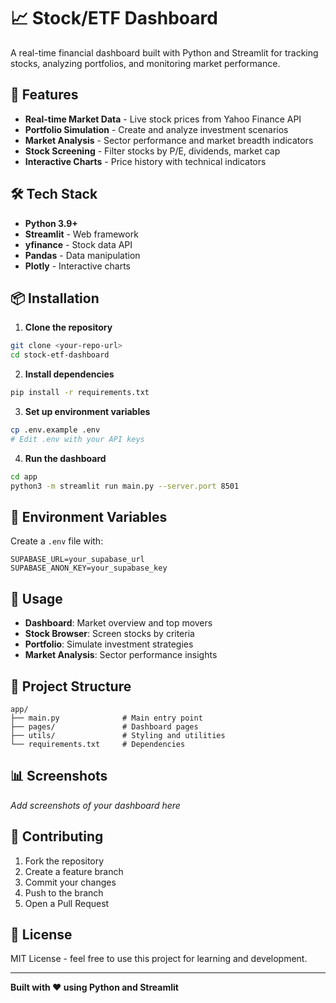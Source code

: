 # 📈 Stock/ETF Dashboard

A real-time financial dashboard built with Python and Streamlit for tracking stocks, analyzing portfolios, and monitoring market performance.

## 🚀 Features

- **Real-time Market Data** - Live stock prices from Yahoo Finance API
- **Portfolio Simulation** - Create and analyze investment scenarios
- **Market Analysis** - Sector performance and market breadth indicators
- **Stock Screening** - Filter stocks by P/E, dividends, market cap
- **Interactive Charts** - Price history with technical indicators

## 🛠️ Tech Stack

- **Python 3.9+**
- **Streamlit** - Web framework
- **yfinance** - Stock data API
- **Pandas** - Data manipulation
- **Plotly** - Interactive charts

## 📦 Installation

1. **Clone the repository**
```bash
git clone <your-repo-url>
cd stock-etf-dashboard
```

2. **Install dependencies**
```bash
pip install -r requirements.txt
```

3. **Set up environment variables**
```bash
cp .env.example .env
# Edit .env with your API keys
```

4. **Run the dashboard**
```bash
cd app
python3 -m streamlit run main.py --server.port 8501
```

## 🔑 Environment Variables

Create a `.env` file with:
```
SUPABASE_URL=your_supabase_url
SUPABASE_ANON_KEY=your_supabase_key
```

## 📱 Usage

- **Dashboard**: Market overview and top movers
- **Stock Browser**: Screen stocks by criteria
- **Portfolio**: Simulate investment strategies
- **Market Analysis**: Sector performance insights

## 🎯 Project Structure

```
app/
├── main.py              # Main entry point
├── pages/               # Dashboard pages
├── utils/               # Styling and utilities
└── requirements.txt     # Dependencies
```

## 📊 Screenshots

*Add screenshots of your dashboard here*

## 🤝 Contributing

1. Fork the repository
2. Create a feature branch
3. Commit your changes
4. Push to the branch
5. Open a Pull Request

## 📄 License

MIT License - feel free to use this project for learning and development.

---

**Built with ❤️ using Python and Streamlit**
